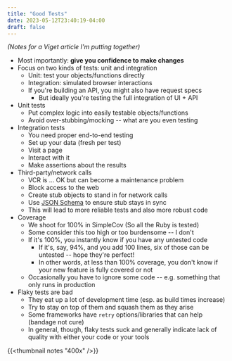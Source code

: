 ```yaml
---
title: "Good Tests"
date: 2023-05-12T23:40:19-04:00
draft: false
---
```


_(Notes for a Viget article I'm putting together)_

* Most importantly: **give you confidence to make changes**
* Focus on two kinds of tests: unit and integration
  * Unit: test your objects/functions directly
  * Integration: simulated browser interactions
  * If you're building an API, you might also have request specs
    * But ideally you're testing the full integration of UI + API
* Unit tests
  * Put complex logic into easily testable objects/functions
  * Avoid over-stubbing/mocking -- what are you even testing
* Integration tests
  * You need proper end-to-end testing
  * Set up your data (fresh per test)
  * Visit a page
  * Interact with it
  * Make assertions about the results
* Third-party/network calls
  * VCR is … OK but can become a maintenance problem
  * Block access to the web
  * Create stub objects to stand in for network calls
  * Use [JSON Schema][1] to ensure stub stays in sync
  * This will lead to more reliable tests and also more robust code
* Coverage
  * We shoot for 100% in SimpleCov (So all the Ruby is tested)
  * Some consider this too high or too burdensome -- I don't
  * If it's 100%, you instantly know if you have any untested code
    * If it's, say, 94%, and you add 100 lines, six of those can be untested -- hope they're perfect!
    * In other words, at less than 100% coverage, you don't know if your new feature is fully covered or not
  * Occasionally you have to ignore some code -- e.g. something that only runs in production
* Flaky tests are bad
  * They eat up a lot of development time (esp. as build times increase)
  * Try to stay on top of them and squash them as they arise
  * Some frameworks have `retry` options/libraries that can help (bandage not cure)
  * In general, though, flaky tests suck and generally indicate lack of quality with either your code or your tools

[1]: https://json-schema.org/

{{<thumbnail notes "400x" />}}
